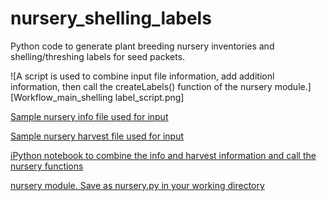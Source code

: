 # nursery_shelling_labels
Python code to generate plant breeding nursery inventories and shelling/threshing labels for seed packets.

![A script is used to combine input file information, add additionl information, then call the createLabels() function of the nursery module.][Workflow_main_shelling label_script.png]
  
[Sample nursery info file used for input](nursery_sample_info.csv) 

[Sample nursery harvest file used for input](harvest_notes_sample.csv)  

[iPython notebook to combine the info and harvest information and call the nursery functions](Nursery_sample.ipynb)  
  
[nursery module. Save as nursery.py in your working directory](nursery.py)
